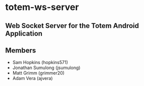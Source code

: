 # totem-ws-server

## Web Socket Server for the Totem Android Application

## Members
* Sam Hopkins (hopkins571)
* Jonathan Sumulong (jsumulong)
* Matt Grimm (grimmer20)
* Adam Vera (ajvera)
